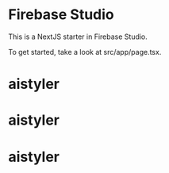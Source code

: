 # Firebase Studio

This is a NextJS starter in Firebase Studio.

To get started, take a look at src/app/page.tsx.
# aistyler
# aistyler
# aistyler
